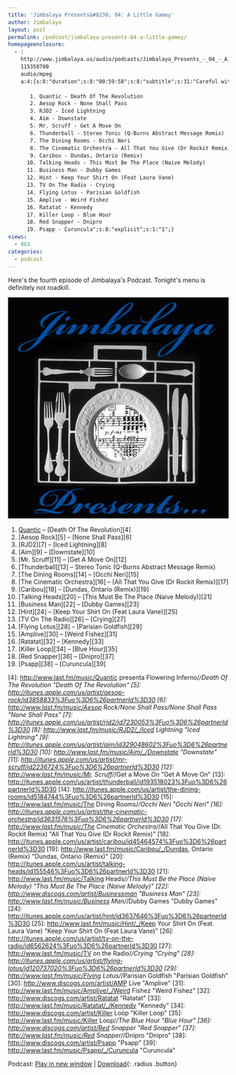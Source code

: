 ```yaml
---
title: 'Jimbalaya Presents&#8230; 04: A Little Gamey'
author: Jimbalaya
layout: post
permalink: /podcast/jimbalaya-presents-04-a-little-gamey/
homepageenclosure:
  - |
    http://www.jimbalaya.us/audio/podcasts/Jimbalaya_Presents_-_04_-_A_Little_Gamey.mp3
    115358700
    audio/mpeg
    a:4:{s:8:"duration";s:8:"00:59:58";s:8:"subtitle";s:31:"Careful with the steak knife...";s:7:"summary";s:828:"Here's the fourth episode of Jimbalaya's Podcast. Tonight's menu is definitely not roadkill.

       1. Quantic - Death Of The Revolution
       2. Aesop Rock - None Shall Pass
       3. RJD2 - Iced Lightning
       4. Aim - Downstate
       5. Mr. Scruff - Get A Move On
       6. Thunderball - Stereo Tonic (Q-Burns Abstract Message Remix)
       7. The Dining Rooms - Occhi Neri
       8. The Cinematic Orchestra - All That You Give (Dr Rockit Remix)
       9. Caribou - Dundas, Ontario (Remix)
      10. Talking Heads - This Must Be The Place (Naive Melody)
      11. Business Man - Dubby Games
      12. Hint - Keep Your Shirt On (Feat Laura Vane)
      13. TV On The Radio - Crying
      14. Flying Lotus - Parisian Goldfish
      15. Amplive - Weird Fishez
      16. Ratatat - Kennedy
      17. Killer Loop - Blue Hour
      18. Red Snapper - Dnipro
      19. Psapp - Curuncula";s:8:"explicit";s:1:"1";}
views:
  - 863
categories:
  - podcast
---
```


Here's the fourth episode of Jimbalaya's Podcast. Tonight's menu is definitely not roadkill.

![Jimbalaya Presents...](/assets/images/podcast.png)

1.  [Quantic][3] – [Death Of The Revolution][4]
2.  [Aesop Rock][5] – [None Shall Pass][6]
3.  [RJD2][7] – [Iced Lightning][8]
4.  [Aim][9] – [Downstate][10]
5.  [Mr. Scruff][11] – [Get A Move On][12]
6.  [Thunderball][13] – Stereo Tonic (Q-Burns Abstract Message Remix)
7.  [The Dining Rooms][14] – [Occhi Neri][15]
8.  [The Cinematic Orchestra][16] – [All That You Give (Dr Rockit Remix)][17]
9.  [Caribou][18] – [Dundas, Ontario (Remix)][19]
10. [Talking Heads][20] – [This Must Be The Place (Naive Melody)][21]
11. [Business Man][22] – [Dubby Games][23]
12. [Hint][24] – [Keep Your Shirt On (Feat Laura Vane)][25]
13. [TV On The Radio][26] – [Crying][27]
14. [Flying Lotus][28] – [Parisian Goldfish][29]
15. [Amplive][30] – [Weird Fishez][31]
16. [Ratatat][32] – [Kennedy][33]
17. [Killer Loop][34] – [Blue Hour][35]
18. [Red Snapper][36] – [Dnipro][37]
19. [Psapp][38] – [Curuncula][39]

 [3]: http://itunes.apple.com/us/artist/quantic/id5054367%3Fuo%3D6%26partnerId%3D30
 [4]: http://www.last.fm/music/Quantic presenta Flowering Inferno/_/Death Of The Revolution "Death Of The Revolution"
 [5]: http://itunes.apple.com/us/artist/aesop-rock/id3858833%3Fuo%3D6%26partnerId%3D30
 [6]: http://www.last.fm/music/Aesop Rock/None Shall Pass/None Shall Pass "None Shall Pass"
 [7]: http://itunes.apple.com/us/artist/rjd2/id7230053%3Fuo%3D6%26partnerId%3D30
 [8]: http://www.last.fm/music/RJD2/_/Iced Lightning "Iced Lightning"
 [9]: http://itunes.apple.com/us/artist/aim/id329048602%3Fuo%3D6%26partnerId%3D30
 [10]: http://www.last.fm/music/Aim/_/Downstate "Downstate"
 [11]: http://itunes.apple.com/us/artist/mr-scruff/id2236724%3Fuo%3D6%26partnerId%3D30
 [12]: http://www.last.fm/music/Mr. Scruff/_/Get a Move On "Get A Move On"
 [13]: http://itunes.apple.com/us/artist/thunderball/id193518023%3Fuo%3D6%26partnerId%3D30
 [14]: http://itunes.apple.com/us/artist/the-dining-rooms/id5184744%3Fuo%3D6%26partnerId%3D30
 [15]: http://www.last.fm/music/The Dining Rooms/_/Occhi Neri "Occhi Neri"
 [16]: http://itunes.apple.com/us/artist/the-cinematic-orchestra/id3631576%3Fuo%3D6%26partnerId%3D30
 [17]: http://www.last.fm/music/The Cinematic Orchestra/_/All That You Give (Dr. Rockit Remix) "All That You Give (Dr Rockit Remix)"
 [18]: http://itunes.apple.com/us/artist/caribou/id45464574%3Fuo%3D6%26partnerId%3D30
 [19]: http://www.last.fm/music/Caribou/_/Dundas, Ontario (Remix) "Dundas, Ontario (Remix)"
 [20]: http://itunes.apple.com/us/artist/talking-heads/id155546%3Fuo%3D6%26partnerId%3D30
 [21]: http://www.last.fm/music/Talking Heads/_/This Must Be the Place (Naive Melody) "This Must Be The Place (Naive Melody)"
 [22]: http://www.discogs.com/artist/Businessman "Business Man"
 [23]: http://www.last.fm/music/Business Man/_/Dubby Games "Dubby Games"
 [24]: http://itunes.apple.com/us/artist/hint/id3637646%3Fuo%3D6%26partnerId%3D30
 [25]: http://www.last.fm/music/Hint/_/Keep Your Shirt On (Feat. Laura Vane) "Keep Your Shirt On (Feat Laura Vane)"
 [26]: http://itunes.apple.com/us/artist/tv-on-the-radio/id6562624%3Fuo%3D6%26partnerId%3D30
 [27]: http://www.last.fm/music/TV on the Radio/_/Crying "Crying"
 [28]: http://itunes.apple.com/us/artist/flying-lotus/id120737020%3Fuo%3D6%26partnerId%3D30
 [29]: http://www.last.fm/music/Flying Lotus/_/Parisian Goldfish "Parisian Goldfish"
 [30]: http://www.discogs.com/artist/AMP Live "Amplive"
 [31]: http://www.last.fm/music/Amplive/_/Weird Fishez "Weird Fishez"
 [32]: http://www.discogs.com/artist/Ratatat "Ratatat"
 [33]: http://www.last.fm/music/Ratatat/_/Kennedy "Kennedy"
 [34]: http://www.discogs.com/artist/Killer Loop "Killer Loop"
 [35]: http://www.last.fm/music/Killer Loop/_/The Blue Hour "Blue Hour"
 [36]: http://www.discogs.com/artist/Red Snapper "Red Snapper"
 [37]: http://www.last.fm/music/Red Snapper/_/Dnipro "Dnipro"
 [38]: http://www.discogs.com/artist/Psapp "Psapp"
 [39]: http://www.last.fm/music/Psapp/_/Curuncula "Curuncula"

Podcast: [Play in new window][40] | [Download][41]{: .radius .button}

 [40]: http://media.blubrry.com/jimbalaya/p/jimbalaya.us/audio/podcasts/Jimbalaya_Presents_-_04_-_A_Little_Gamey.mp3 "Play in new window"
 [41]: /audio/podcasts/Jimbalaya_Presents_-_04_-_A_Little_Gamey.mp3 "Download"
